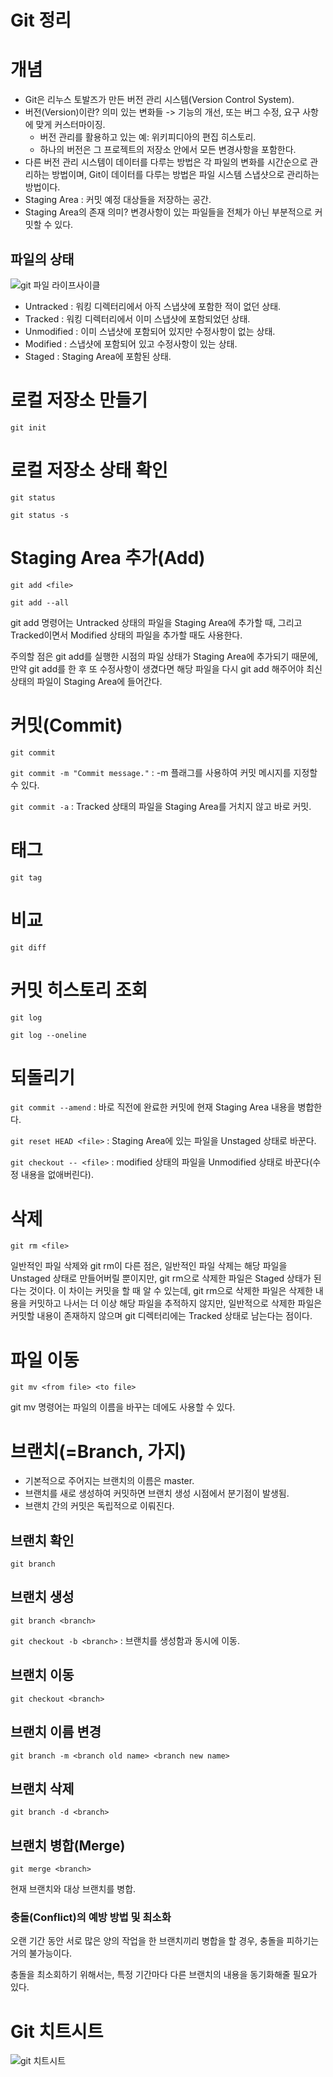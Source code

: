 # Git 정리

# 개념

- Git은 리누스 토발즈가 만든 버전 관리 시스템(Version Control System).
- 버전(Version)이란? 의미 있는 변화들 -> 기능의 개선, 또는 버그 수정, 요구 사항에 맞게 커스터마이징.
  - 버전 관리를 활용하고 있는 예: 위키피디아의 편집 히스토리.
  - 하나의 버전은 그 프로젝트의 저장소 안에서 모든 변경사항을 포함한다.
- 다른 버전 관리 시스템이 데이터를 다루는 방법은 각 파일의 변화를 시간순으로 관리하는 방법이며, Git이 데이터를 다루는 방법은 파일 시스템 스냅샷으로 관리하는 방법이다.
- Staging Area : 커밋 예정 대상들을 저장하는 공간.
- Staging Area의 존재 의미? 변경사항이 있는 파일들을 전체가 아닌 부분적으로 커밋할 수 있다.


## 파일의 상태
![git 파일 라이프사이클](./img/git-file-status.png)
- Untracked : 워킹 디렉터리에서 아직 스냅샷에 포함한 적이 없던 상태.
- Tracked : 워킹 디렉터리에서 이미 스냅샷에 포함되었던 상태.
- Unmodified : 이미 스냅샷에 포함되어 있지만 수정사항이 없는 상태.
- Modified : 스냅샷에 포함되어 있고 수정사항이 있는 상태.
- Staged : Staging Area에 포함된 상태.

# 로컬 저장소 만들기

`git init`

# 로컬 저장소 상태 확인

`git status`

`git status -s`

# Staging Area 추가(Add)

`git add <file>`

`git add --all`

git add 명령어는 Untracked 상태의 파일을 Staging Area에 추가할 때, 그리고 Tracked이면서 Modified 상태의 파일을 추가할 때도 사용한다.

주의할 점은 git add를 실행한 시점의 파일 상태가 Staging Area에 추가되기 때문에, 만약 git add를 한 후 또 수정사항이 생겼다면 해당 파일을 다시 git add 해주어야 최신 상태의 파일이 Staging Area에 들어간다.

# 커밋(Commit)

`git commit`

`git commit -m "Commit message."` : -m 플래그를 사용하여 커밋 메시지를 지정할 수 있다.

`git commit -a` : Tracked 상태의 파일을 Staging Area를 거치지 않고 바로 커밋.

# 태그

`git tag`

# 비교

`git diff`

# 커밋 히스토리 조회

`git log`

`git log --oneline`

# 되돌리기

`git commit --amend` : 바로 직전에 완료한 커밋에 현재 Staging Area 내용을 병합한다.

`git reset HEAD <file>` : Staging Area에 있는 파일을 Unstaged 상태로 바꾼다.

`git checkout -- <file>` : modified 상태의 파일을 Unmodified 상태로 바꾼다(수정 내용을 없애버린다).

# 삭제

`git rm <file>`

일반적인 파일 삭제와 git rm이 다른 점은, 일반적인 파일 삭제는 해당 파일을 Unstaged 상태로 만들어버릴 뿐이지만, git rm으로 삭제한 파일은 Staged 상태가 된다는 것이다. 이 차이는 커밋을 할 때 알 수 있는데, git rm으로 삭제한 파일은 삭제한 내용을 커밋하고 나서는 더 이상 해당 파일을 추적하지 않지만, 일반적으로 삭제한 파일은 커밋할 내용이 존재하지 않으며 git 디렉터리에는 Tracked 상태로 남는다는 점이다.

# 파일 이동

`git mv <from file> <to file>`

git mv 명령어는 파일의 이름을 바꾸는 데에도 사용할 수 있다.


# 브랜치(=Branch, 가지)

- 기본적으로 주어지는 브랜치의 이름은 master.
- 브랜치를 새로 생성하여 커밋하면 브랜치 생성 시점에서 분기점이 발생됨.
- 브랜치 간의 커밋은 독립적으로 이뤄진다.

## 브랜치 확인

`git branch`

## 브랜치 생성

`git branch <branch>`

`git checkout -b <branch>` : 브랜치를 생성함과 동시에 이동.

## 브랜치 이동

`git checkout <branch>`

## 브랜치 이름 변경

`git branch -m <branch old name> <branch new name>`

## 브랜치 삭제

`git branch -d <branch>`

## 브랜치 병합(Merge)

`git merge <branch>`

현재 브랜치와 대상 브랜치를 병합.

### 충돌(Conflict)의 예방 방법 및 최소화

오랜 기간 동안 서로 많은 양의 작업을 한 브랜치끼리 병합을 할 경우, 충돌을 피하기는 거의 불가능이다.

충돌을 최소회하기 위해서는, 특정 기간마다 다른 브랜치의 내용을 동기화해줄 필요가 있다.

# Git 치트시트

![git 치트시트](./img/git-cheat-sheet.png)
